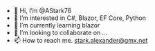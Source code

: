 - 👋 Hi, I’m @AStark76
- 👀 I’m interested in C#, Blazor, EF Core, Python
- 🌱 I’m currently learning blazor
- 💞️ I’m looking to collaborate on ...
- 📫 How to reach me. stark.alexander@gmx.net

<!---
AStark76/AStark76 is a ✨ special ✨ repository because its `README.md` (this file) appears on your GitHub profile.
You can click the Preview link to take a look at your changes.
--->
